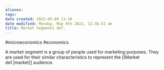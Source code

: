 ```yaml
---
aliases: 
tags: 
date created: 2022-05-09 11:34
date modified: Monday, May 9th 2022, 11:36:51 am
title: Market Segments def.
---
```


#microeconomics #economics

A market segment is a group of people used for marketing purposes. They are used for their similar characteristics to represent the [[Market def.|market]] audience.

